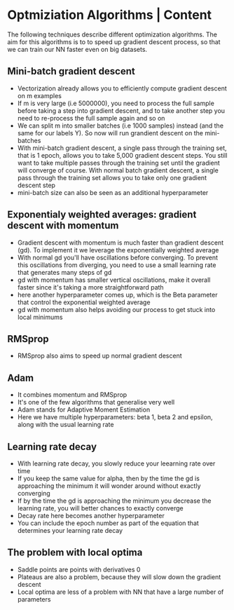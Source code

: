 # Optmiziation Algorithms | Content


The following techniques describe different optimization algorithms. The aim for this algorithms is to to speed up gradient descent process, so that we can train our NN faster even on big datasets.


## Mini-batch gradient descent

  - Vectorization already allows you to efficiently compute gradient descent on m examples
  - If m is very large (i.e 5000000), you need to process the full sample before taking a step into gradient descent, and to take another step you need to re-process the full sample again and so on
  - We can split m into smaller batches (i.e 1000 samples) instead (and the same for our labels Y). So now will run grandient descent on the mini-batches
  - With mini-batch gradient descent, a single pass through the training set, that is 1 epoch, allows you to take 5,000 gradient descent steps. You still want to take multiple passes through the training set until the gradient will converge of course. With normal batch gradient descent, a single pass through the training set allows you to take only one gradient descent step
  - mini-batch size can also be seen as an additional hyperparameter


## Exponentialy weighted averages: gradient descent with momentum

  - Gradient descent with momentum is much faster than gradient descent (gd). To implement it we leverage the exponentially weighted average
  - With normal gd you'll have oscillations before converging. To prevent this oscillations from diverging, you need to use a small learning rate that generates many steps of gd
  - gd with momentum has smaller vertical oscillations, make it overall faster since it's taking a more straightforward path
  - here another hyperparameter comes up, which is the Beta parameter that control the exponential weighted average
  - gd with momentum also helps avoiding our process to get stuck into local minimums


## RMSprop

  - RMSprop also aims to speed up normal gradient descent


## Adam

  - It combines momentum and RMSprop
  - It's one of the few algorithms that generalise very well
  - Adam stands for Adaptive Moment Estimation
  - Here we have multiple hyperparameters: beta 1, beta 2 and epsilon, along with the usual learning rate


## Learning rate decay

  - With learning rate decay, you slowly reduce your leearning rate over time
  - If you keep the same value for alpha, then by the time the gd is approaching the minimum it will wonder around without exactly converging
  - If by the time the gd is approaching the minimum you decrease the learning rate, you will better chances to exactly converge
  - Decay rate here becomes another hyperparameter
  - You can include the epoch number as part of the equation that determines your learning rate decay


## The problem with local optima

  - Saddle points are points with derivatives 0
  - Plateaus are also a problem, because they will slow down the gradient descent
  - Local optima are less of a problem with NN that have a large number of parameters

